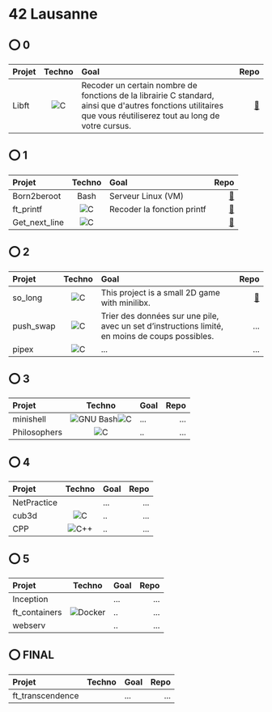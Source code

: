 # 42 Lausanne

## ⭕ 0
| Projet  | Techno |Goal| Repo|
| :--------------- |:---------------:| :-----|-----:| 
| Libft |  <img alt="C" 			src="https://img.shields.io/badge/-C-A8B9CC?logo=C&logoColor=white"/> |Recoder un certain nombre de fonctions de la librairie C standard, ainsi que d'autres fonctions utilitaires que vous réutiliserez tout au long de votre cursus.|[🔗](https://github.com/Madness807/42_libft)|

## ⭕ 1
| Projet  | Techno |Goal |Repo|
| :---------------  |:---------------:| :-----| -----:| 
| Born2beroot       | Bash  | Serveur Linux (VM)  |   [🔗](https://github.com/Madness807/42_Born2beroot)                                                     |
| ft_printf         | <img alt="C" 			src="https://img.shields.io/badge/-C-A8B9CC?logo=C&logoColor=white"/>     | Recoder la fonction printf         | [🔗](https://github.com/Madness807/42_ft_printf)      |
| Get_next_line     | <img alt="C" 			src="https://img.shields.io/badge/-C-A8B9CC?logo=C&logoColor=white"/>     |         | [🔗](https://github.com/Madness807/42_get_next_line)  |

## ⭕ 2
| Projet  | Techno  |Goal |Repo|
| :--------------- |:---------------:| :-----| -----:| 
| so_long | <img alt="C" 			src="https://img.shields.io/badge/-C-A8B9CC?logo=C&logoColor=white"/>      |This project is a small 2D game with minilibx.   |  [🔗](https://github.com/Madness807/so_long)  |
| push_swap  | <img alt="C" 			src="https://img.shields.io/badge/-C-A8B9CC?logo=C&logoColor=white"/>    | Trier des données sur une pile, avec un set d’instructions limité, en moins de coups possibles. | ...  |
| pipex | <img alt="C" 			src="https://img.shields.io/badge/-C-A8B9CC?logo=C&logoColor=white"/>   |  ...    | ...  |

## ⭕ 3
| Projet  | Techno  |Goal |Repo|
| :--------------- |:---------------:| :-----| -----:| 
| minishell | <img alt="GNU Bash" 		src="https://img.shields.io/badge/-Bash-4EAA25?logo=GNU Bash&logoColor=white"/><img alt="C" 			src="https://img.shields.io/badge/-C-A8B9CC?logo=C&logoColor=white"/>     |...   |  ...  |
| Philosophers  | <img alt="C" 			src="https://img.shields.io/badge/-C-A8B9CC?logo=C&logoColor=white"/>    | .. | ...  |

## ⭕ 4
| Projet  | Techno  |Goal |Repo|
| :--------------- |:---------------:| :-----| -----:| 
| NetPractice |      |...   |  ...  |
| cub3d| <img alt="C" 			src="https://img.shields.io/badge/-C-A8B9CC?logo=C&logoColor=white"/>    | .. | ...  |
| CPP| <img alt="C++" 			src="https://img.shields.io/badge/-C++-00599C?logo=C++&logoColor=white"/>    | .. | ...  |

## ⭕ 5
| Projet  | Techno  |Goal |Repo|
| :--------------- |:---------------:| :-----| -----:| 
| Inception |      |...   |  ...  |
| ft_containers| <img alt="Docker" 		src="https://img.shields.io/badge/-Docker-2496ED?logo=Docker&logoColor=white"/>    | .. | ...  |
| webserv|     | .. | ...  |

## ⭕ FINAL
| Projet  | Techno  |Goal |Repo|
| :--------------- |:---------------:| :-----| -----:| 
| ft_transcendence |      |...   |  ...  |

